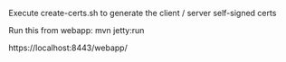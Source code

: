 Execute create-certs.sh to generate the client / server self-signed certs

Run this from webapp:
mvn jetty:run

https://localhost:8443/webapp/

